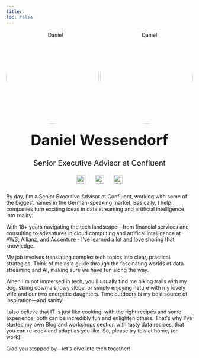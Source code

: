 ```yaml
---
title: 
toc: false
---
```



<div style="text-align: center;">
  <div class="image-container">
    <img src="/images/about/Daniel-quadrat.png" alt="Daniel" class="light-image" style="width: 250px; height: 250px; object-fit: cover; border-radius: 50%;">
    <img src="/images/about/Daniel-quadrat.png" alt="Daniel" class="dark-image" style="width: 250px; height: 250px; object-fit: cover; border-radius: 50%;">
  </div>
  
  <h1 style="font-size: 2.5rem; margin-top: 1rem;">Daniel Wessendorf</h1>
  <p style="font-size: 1.25rem; margin-top: 0.5rem;">Senior Executive Advisor at Confluent</p>
  <p style="font-size: 1.25rem; margin-top: 0.5rem;">
    <a href="https://linkedin.com/in/daniel-wessendorf" style="display: inline-block; margin: 0 10px;">
      <img src="/images/about/hugeicons--linkedin-02.svg" alt="Linkedin" class="invert-in-dark" style="width: 24px; height: 24px;">
    </a>
    <a href="https://www.xing.com/profile/Daniel_Wessendorf/" style="display: inline-block; margin: 0 10px;">
      <img src="/images/about/hugeicons--xing.svg" alt="Xing" class="invert-in-dark" style="width: 24px; height: 24px;">
    </a>
    <a href="https://github.com/dwessendorf" style="display: inline-block; margin: 0 10px;">
      <img src="/images/about/hugeicons--github.svg" alt="Github" class="invert-in-dark" style="width: 24px; height: 24px;">
    </a>
  </p>
</div>
By day, I'm a Senior Executive Advisor at Confluent, working with some of the biggest names in the German-speaking market. Basically, I help companies turn exciting ideas in data streaming and artificial intelligence into reality. 

With 18+ years navigating the tech landscape—from financial services and consulting to adventures in cloud computing and artifical intelligence at AWS, Allianz, and Accenture - I've learned a lot and love sharing that knowledge.

My job involves translating complex tech topics into clear, practical strategies. Think of me as a guide through the fascinating worlds of data streaming and AI, making sure we have fun along the way.

When I'm not immersed in tech, you'll usually find me hiking trails with my dog, skiing down a snowy slope, or simply enjoying nature with my lovely wife and our two energetic daughters. Time outdoors is my best source of inspiration—and sanity!

I also believe that IT is just like cooking: with the right recipes and some experience, both can be incredibly fun and enlighten others. That's why I've started my own Blog and workshops section with tasty data recipes, that you can re-cook and adapt as you like. So, please try tbis at home, (or work)! 

Glad you stopped by—let's dive into tech together!
